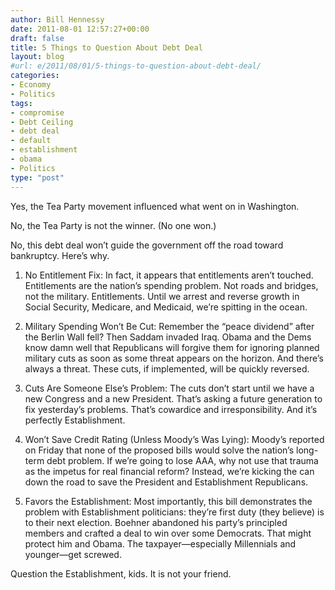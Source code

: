 ```yaml
---
author: Bill Hennessy
date: 2011-08-01 12:57:27+00:00
draft: false
title: 5 Things to Question About Debt Deal
layout: blog
#url: e/2011/08/01/5-things-to-question-about-debt-deal/
categories:
- Economy
- Politics
tags:
- compromise
- Debt Ceiling
- debt deal
- default
- establishment
- obama
- Politics
type: "post"
---
```


Yes, the Tea Party movement influenced what went on in Washington. 

No, the Tea Party is not the winner. (No one won.)

No, this debt deal won’t guide the government off the road toward bankruptcy. Here’s why.

1. No Entitlement Fix: In fact, it appears that entitlements aren’t touched. Entitlements are the nation’s spending problem. Not roads and bridges, not the military. Entitlements. Until we arrest and reverse growth in Social Security, Medicare, and Medicaid, we’re spitting in the ocean.

2. Military Spending Won’t Be Cut: Remember the “peace dividend” after the Berlin Wall fell? Then Saddam invaded Iraq. Obama and the Dems know damn well that Republicans will forgive them for ignoring planned military cuts as soon as some threat appears on the horizon. And there’s always a threat. These cuts, if implemented, will be quickly reversed.

3. Cuts Are Someone Else’s Problem: The cuts don’t start until we have a new Congress and a new President. That’s asking a future generation to fix yesterday’s problems. That’s cowardice and irresponsibility. And it’s perfectly Establishment. 

4. Won’t Save Credit Rating (Unless Moody’s Was Lying): Moody’s reported on Friday that none of the proposed bills would solve the nation’s long-term debt problem. If we’re going to lose AAA, why not use that trauma as the impetus for real financial reform? Instead, we’re kicking the can down the road to save the President and Establishment Republicans.

5. Favors the Establishment: Most importantly, this bill demonstrates the problem with Establishment politicians: they’re first duty (they believe) is to their next election. Boehner abandoned his party’s principled members and crafted a deal to win over some Democrats. That might protect him and Obama. The taxpayer—especially Millennials and younger—get screwed.

Question the Establishment, kids. It is not your friend.
